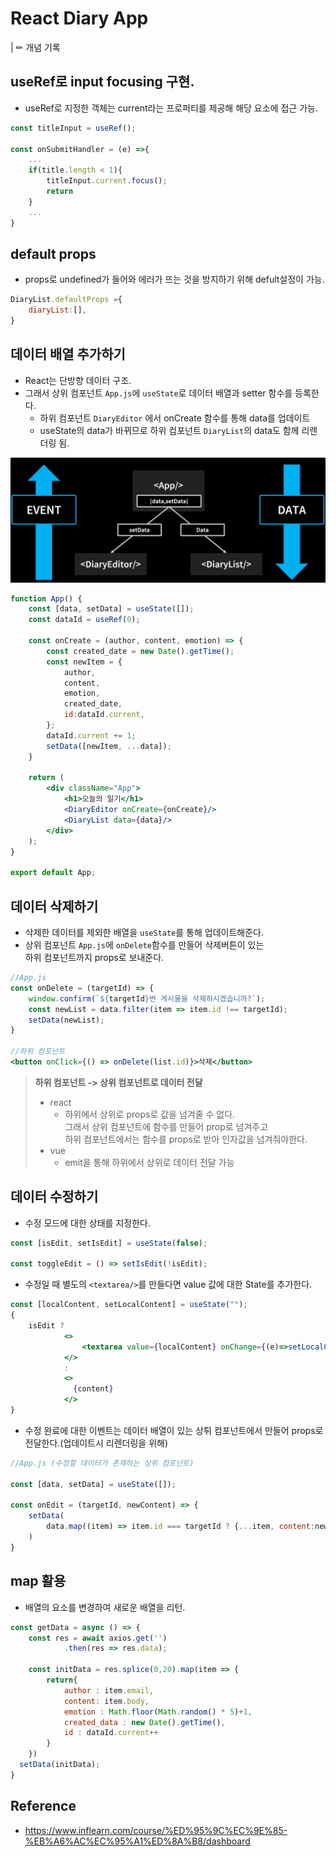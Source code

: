 # React Diary App
| ✏ 개념 기록
## useRef로 input focusing 구현.
- useRef로 지정한 객체는 current라는 프로퍼티를 제공해 해당 요소에 접근 가능.
```jsx
const titleInput = useRef();

const onSubmitHandler = (e) =>{
    ...
    if(title.length < 1){
        titleInput.current.focus();
        return
    }
    ...
}
```
## default props
- props로 undefined가 들어와 에러가 뜨는 것을 방지하기 위해 defult설정이 가능.
```jsx
DiaryList.defaultProps ={
    diaryList:[],
}
```
## 데이터 배열 추가하기
- React는 단방향 데이터 구조.
- 그래서 상위 컴포넌트 `App.js`에 `useState`로 데이터 배열과 setter 함수를 등록한다.
  - 하위 컴포넌트 `DiaryEditor` 에서 onCreate 함수를 통해 data를 업데이트
  - useState의 data가 바뀌므로 하위 컴포넌트 `DiaryList`의 data도 함께 리렌더링 됨.

![img.png](img.png)

```jsx
function App() {
    const [data, setData] = useState([]);
    const dataId = useRef(0);

    const onCreate = (author, content, emotion) => {
        const created_date = new Date().getTime();
        const newItem = {
            author,
            content,
            emotion,
            created_date,
            id:dataId.current,
        };
        dataId.current += 1;
        setData([newItem, ...data]);
    }

    return (
        <div className="App">
            <h1>오늘의 일기</h1>
            <DiaryEditor onCreate={onCreate}/>
            <DiaryList data={data}/>
        </div>
    );
}

export default App;
```

## 데이터 삭제하기
- 삭제한 데이터를 제외한 배열을 `useState`를 통해 업데이트해준다.
- 상위 컴포넌트 `App.js`에 `onDelete`함수를 만들어 삭제버튼이 있는<br>
하위 컴포넌트까지 props로 보내준다.
```jsx
//App.js
const onDelete = (targetId) => {
    window.confirm(`${targetId}번 게시물을 삭제하시겠습니까?`);
    const newList = data.filter(item => item.id !== targetId);
    setData(newList);
}

//하위 컴포넌트
<button onClick={() => onDelete(list.id)}>삭제</button>
```
> **하위 컴포넌트 -> 상위 컴포넌트로 데이터 전달**<br>
> - react
>   - 하위에서 상위로 props로 값을 넘겨줄 수 없다.<br>
>   그래서 상위 컴포넌트에 함수를 만들어 prop로 넘겨주고<br>
>   하위 컴포넌트에서는 함수를 props로 받아 인자값을 넘겨줘야한다.
> - vue
>   - emit을 통해 하위에서 상위로 데이터 전달 가능

## 데이터 수정하기
- 수정 모드에 대한 상태를 지정한다.
```jsx
const [isEdit, setIsEdit] = useState(false);

const toggleEdit = () => setIsEdit(!isEdit);
```
- 수정일 때 별도의 `<textarea/>`를 만들다면 value 값에 대한 State를 추가한다.
```jsx
const [localContent, setLocalContent] = useState("");
{
    isEdit ?
            <>
                <textarea value={localContent} onChange={(e)=>setLocalContent(e.target.value)}/>
            </>
            :
            <>
              {content}
            </>
}
```

- 수정 완료에 대한 이벤트는 데이터 배열이 있는 상튀 컴포넌트에서 만들어 props로 전달한다.(업데이트시 리렌더링을 위해)
```jsx
//App.js (수정할 데이터가 존재하는 상위 컴포넌트)

const [data, setData] = useState([]);

const onEdit = (targetId, newContent) => {
    setData(
        data.map((item) => item.id === targetId ? {...item, content:newContent} : item)
    )
}

```

## map 활용
- 배열의 요소를 변경하여 새로운 배열을 리턴.
```jsx
const getData = async () => {
    const res = await axios.get('')
            .then(res => res.data);
    
    const initData = res.splice(0,20).map(item => {
        return{
            author : item.email,
            content: item.body,
            emotion : Math.floor(Math.random() * 5)+1,
            created_data : new Date().getTime(),
            id : dataId.current++
        }
    })
  setData(initData);
}

```

## Reference
- https://www.inflearn.com/course/%ED%95%9C%EC%9E%85-%EB%A6%AC%EC%95%A1%ED%8A%B8/dashboard
